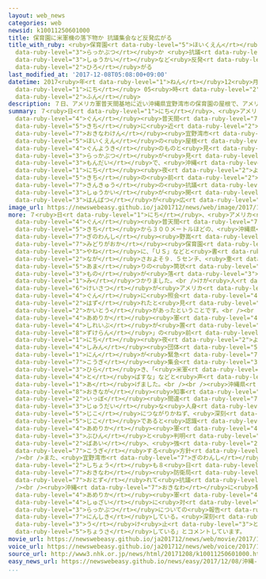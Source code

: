 ```yaml
---
layout: web_news
categories: web
newsid: k10011250601000
title: 保育園に米軍機の落下物か 抗議集会など反発広がる
title_with_ruby: <ruby>保育園<rt data-ruby-level="5">ほいくえん</rt></ruby>に<ruby>米軍機<rt data-ruby-level="4">べいぐんき</rt></ruby>の<ruby>落下物<rt
  data-ruby-level="3">らっかぶつ</rt></ruby>か <ruby>抗議<rt data-ruby-level="7">こうぎ</rt></ruby><ruby>集会<rt
  data-ruby-level="3">しゅうかい</rt></ruby>など<ruby>反発<rt data-ruby-level="3">はんぱつ</rt></ruby><ruby>広<rt
  data-ruby-level="2">ひろ</rt></ruby>がる
last_modified_at: '2017-12-08T05:08:00+09:00'
datetime: 2017<ruby>年<rt data-ruby-level="1">ねん</rt></ruby>12<ruby>月<rt data-ruby-level="1">がつ</rt></ruby>08<ruby>日<rt
  data-ruby-level="1">にち</rt></ruby> 05<ruby>時<rt data-ruby-level="2">じ</rt></ruby>08<ruby>分<rt
  data-ruby-level="2">ふん</rt></ruby>
description: ７日、アメリカ軍普天間基地に近い沖縄県宜野湾市の保育園の屋根で、アメリカの軍用機のものと見られる落下物が見つかった問題で、沖縄では、７日夜、基地の前で緊急の抗議集会が開かれるなど反発が広がっています。
summary: ７<ruby>日<rt data-ruby-level="1">にち</rt></ruby>、<ruby>アメリカ<rt data-ruby-level="4">あめりか</rt></ruby><ruby>軍<rt
  data-ruby-level="4">ぐん</rt></ruby><ruby>普天間<rt data-ruby-level="7">ふてんま</rt></ruby><ruby>基地<rt
  data-ruby-level="5">きち</rt></ruby>に<ruby>近<rt data-ruby-level="2">ちか</rt></ruby>い<ruby>沖縄県<rt
  data-ruby-level="7">おきなわけん</rt></ruby><ruby>宜野湾市<rt data-ruby-level="7">ぎのわんし</rt></ruby>の<ruby>保育園<rt
  data-ruby-level="5">ほいくえん</rt></ruby>の<ruby>屋根<rt data-ruby-level="3">やね</rt></ruby>で、アメリカの<ruby>軍用機<rt
  data-ruby-level="4">ぐんようき</rt></ruby>のものと<ruby>見<rt data-ruby-level="1">み</rt></ruby>られる<ruby>落下物<rt
  data-ruby-level="3">らっかぶつ</rt></ruby>が<ruby>見<rt data-ruby-level="1">み</rt></ruby>つかった<ruby>問題<rt
  data-ruby-level="3">もんだい</rt></ruby>で、<ruby>沖縄<rt data-ruby-level="7">おきなわ</rt></ruby>では、７<ruby>日<rt
  data-ruby-level="1">にち</rt></ruby><ruby>夜<rt data-ruby-level="2">よる</rt></ruby>、<ruby>基地<rt
  data-ruby-level="5">きち</rt></ruby>の<ruby>前<rt data-ruby-level="2">まえ</rt></ruby>で<ruby>緊急<rt
  data-ruby-level="7">きんきゅう</rt></ruby>の<ruby>抗議<rt data-ruby-level="7">こうぎ</rt></ruby><ruby>集会<rt
  data-ruby-level="3">しゅうかい</rt></ruby>が<ruby>開<rt data-ruby-level="3">ひら</rt></ruby>かれるなど<ruby>反発<rt
  data-ruby-level="3">はんぱつ</rt></ruby>が<ruby>広<rt data-ruby-level="2">ひろ</rt></ruby>がっています。
image_url: https://newswebeasy.github.io/ja201712/news/web/image/2017/12/08/K10011250601_1712080444_1712080445_01_03.jpg
more: ７<ruby>日<rt data-ruby-level="1">にち</rt></ruby>、<ruby>アメリカ<rt data-ruby-level="4">あめりか</rt></ruby><ruby>軍<rt
  data-ruby-level="4">ぐん</rt></ruby><ruby>普天間<rt data-ruby-level="7">ふてんま</rt></ruby><ruby>基地<rt
  data-ruby-level="5">きち</rt></ruby>から３００メートルほどの、<ruby>沖縄県<rt data-ruby-level="7">おきなわけん</rt></ruby><ruby>宜野湾市<rt
  data-ruby-level="7">ぎのわんし</rt></ruby><ruby>野嵩<rt data-ruby-level="8">のだけ</rt></ruby>の「<ruby>緑ヶ丘<rt
  data-ruby-level="7">みどりがおか</rt></ruby><ruby>保育園<rt data-ruby-level="5">ほいくえん</rt></ruby>」の<ruby>屋根<rt
  data-ruby-level="3">やね</rt></ruby>に、「ＵＳ」などと<ruby>書<rt data-ruby-level="2">か</rt></ruby>かれた<ruby>長<rt
  data-ruby-level="2">なが</rt></ruby>さおよそ９．５センチ、<ruby>重<rt data-ruby-level="3">おも</rt></ruby>さ２００グラム<ruby>余<rt
  data-ruby-level="5">あま</rt></ruby>りの<ruby>筒状<rt data-ruby-level="7">とうじょう</rt></ruby>の<ruby>物<rt
  data-ruby-level="3">もの</rt></ruby>が<ruby>落<rt data-ruby-level="3">お</rt></ruby>ちているのが<ruby>見<rt
  data-ruby-level="1">み</rt></ruby>つかりました。<br />けが<ruby>人<rt data-ruby-level="1">にん</rt></ruby>はいませんでしたが、<ruby>警察<rt
  data-ruby-level="6">けいさつ</rt></ruby>が<ruby>アメリカ<rt data-ruby-level="4">あめりか</rt></ruby><ruby>軍<rt
  data-ruby-level="4">ぐん</rt></ruby>に<ruby>照会<rt data-ruby-level="4">しょうかい</rt></ruby>したところ「ヘリコプターにつけていたカバーが<ruby>外<rt
  data-ruby-level="2">はず</rt></ruby>れたと<ruby>見<rt data-ruby-level="1">み</rt></ruby>られる」と<ruby>回答<rt
  data-ruby-level="2">かいとう</rt></ruby>があったということです。<br /><br />このため、<ruby>沖縄<rt data-ruby-level="7">おきなわ</rt></ruby>の<ruby>アメリカ<rt
  data-ruby-level="4">あめりか</rt></ruby><ruby>軍<rt data-ruby-level="4">ぐん</rt></ruby>の<ruby>司令部<rt
  data-ruby-level="4">しれいぶ</rt></ruby>が<ruby>置<rt data-ruby-level="4">お</rt></ruby>かれている「キャンプ<ruby>瑞慶覧<rt
  data-ruby-level="8">ずけらん</rt></ruby>」の<ruby>前<rt data-ruby-level="2">まえ</rt></ruby>では、７<ruby>日<rt
  data-ruby-level="1">にち</rt></ruby><ruby>夜<rt data-ruby-level="2">よる</rt></ruby>、<ruby>市民<rt
  data-ruby-level="4">しみん</rt></ruby><ruby>団体<rt data-ruby-level="5">だんたい</rt></ruby>のメンバーなどおよそ１００<ruby>人<rt
  data-ruby-level="1">にん</rt></ruby>が<ruby>緊急<rt data-ruby-level="7">きんきゅう</rt></ruby>の<ruby>抗議<rt
  data-ruby-level="7">こうぎ</rt></ruby><ruby>集会<rt data-ruby-level="3">しゅうかい</rt></ruby>を<ruby>開<rt
  data-ruby-level="3">ひら</rt></ruby>き、「<ruby>米軍<rt data-ruby-level="4">べいぐん</rt></ruby>ヘリを<ruby>飛<rt
  data-ruby-level="4">と</rt></ruby>ばすな」などと<ruby>声<rt data-ruby-level="2">こえ</rt></ruby>を<ruby>上<rt
  data-ruby-level="1">あ</rt></ruby>げました。<br /><br /><ruby>沖縄県<rt data-ruby-level="7">おきなわけん</rt></ruby>の<ruby>翁長<rt
  data-ruby-level="8">おきなが</rt></ruby><ruby>知事<rt data-ruby-level="3">ちじ</rt></ruby>は「<ruby>一歩<rt
  data-ruby-level="2">いっぽ</rt></ruby><ruby>間違<rt data-ruby-level="7">まちが</rt></ruby>えれば<ruby>重大<rt
  data-ruby-level="3">じゅうだい</rt></ruby>な<ruby>人身<rt data-ruby-level="3">じんしん</rt></ruby><ruby>事故<rt
  data-ruby-level="5">じこ</rt></ruby>につながりかねず、<ruby>深刻<rt data-ruby-level="6">しんこく</rt></ruby>な<ruby>事故<rt
  data-ruby-level="5">じこ</rt></ruby>であると<ruby>認識<rt data-ruby-level="7">にんしき</rt></ruby>している」としていて、<ruby>アメリカ<rt
  data-ruby-level="4">あめりか</rt></ruby><ruby>軍<rt data-ruby-level="4">ぐん</rt></ruby>の<ruby>部品<rt
  data-ruby-level="3">ぶひん</rt></ruby>と<ruby>判明<rt data-ruby-level="5">はんめい</rt></ruby>した<ruby>場合<rt
  data-ruby-level="2">ばあい</rt></ruby>、<ruby>強<rt data-ruby-level="2">つよ</rt></ruby>く<ruby>抗議<rt
  data-ruby-level="7">こうぎ</rt></ruby>する<ruby>方針<rt data-ruby-level="6">ほうしん</rt></ruby>です。<br
  /><br />また、<ruby>宜野湾市<rt data-ruby-level="7">ぎのわんし</rt></ruby>の<ruby>佐喜真<rt data-ruby-level="7">さきま</rt></ruby><ruby>市長<rt
  data-ruby-level="2">しちょう</rt></ruby>も８<ruby>日<rt data-ruby-level="1">にち</rt></ruby>、<ruby>沖縄<rt
  data-ruby-level="7">おきなわ</rt></ruby><ruby>防衛局<rt data-ruby-level="5">ぼうえいきょく</rt></ruby>を<ruby>訪<rt
  data-ruby-level="7">おとず</rt></ruby>れて<ruby>抗議<rt data-ruby-level="7">こうぎ</rt></ruby>することにしています。<br
  /><br /><ruby>沖縄<rt data-ruby-level="7">おきなわ</rt></ruby>に<ruby>駐留<rt data-ruby-level="7">ちゅうりゅう</rt></ruby>する<ruby>アメリカ<rt
  data-ruby-level="4">あめりか</rt></ruby><ruby>軍<rt data-ruby-level="4">ぐん</rt></ruby>は、ＮＨＫの<ruby>取材<rt
  data-ruby-level="4">しゅざい</rt></ruby>に<ruby>対<rt data-ruby-level="3">たい</rt></ruby>し「<ruby>落下物<rt
  data-ruby-level="3">らっかぶつ</rt></ruby>についての<ruby>報告<rt data-ruby-level="5">ほうこく</rt></ruby>は<ruby>認識<rt
  data-ruby-level="7">にんしき</rt></ruby>している。<ruby>深刻<rt data-ruby-level="6">しんこく</rt></ruby>に<ruby>受<rt
  data-ruby-level="3">う</rt></ruby>け<ruby>止<rt data-ruby-level="3">と</rt></ruby>め<ruby>調査<rt
  data-ruby-level="5">ちょうさ</rt></ruby>している」とコメントしています。
movie_url: https://newswebeasy.github.io/ja201712/news/web/movie/2017/12/08/k10011250601_201712080436_201712080442.mp4
voice_url: https://newswebeasy.github.io/ja201712/news/web/voice/2017/12/08/k10011250601_201712080436_201712080442.mp3
source_url: http://www3.nhk.or.jp/news/html/20171208/k10011250601000.html
easy_news_url: https://newswebeasy.github.io/news/easy/2017/12/08/沖縄-アメリカ軍のヘリコプターから保育園に何かが落ちる
...
```

